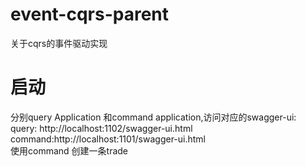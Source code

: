 # event-cqrs-parent
关于cqrs的事件驱动实现
# 启动
 分别query Application 和command application,访问对应的swagger-ui:    
 query: http://localhost:1102/swagger-ui.html   
 command:http://localhost:1101/swagger-ui.html  
 使用command 创建一条trade
   
 
